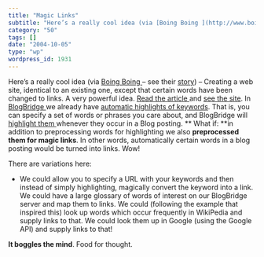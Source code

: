 ```yaml
---
title: "Magic Links"
subtitle: "Here’s a really cool idea (via [Boing Boing ](http://www.boingboing.net/)– see their [story](http://..."
category: "50"
tags: []
date: "2004-10-05"
type: "wp"
wordpress_id: 1931
---
```

Here’s a really cool idea (via [Boing Boing ](http://www.boingboing.net/)– see their [story](http://www.boingboing.net/2004/10/04/bbc_news_proxy_makes.html)) – Creating a web site, identical to an existing one, except that certain words have been changed to links. A very powerful idea. [Read the article ](http://www.boingboing.net/2004/10/04/bbc_news_proxy_makes.html)and [see the site](http://www.whitelabel.org/wp/wikiproxy.php?url=http://news.bbc.co.uk/1/hi/uk_politics/3711092.stm).
In [BlogBridge ](http://www.blogbridge.com)we already have [automatic highlights of keywords](/weblogs/archives/000494.html). That is, you can specify a set of words or phrases you care about, and BlogBridge will [highlight them ](/weblogs/archives/screen.jpg)whenever they occur in a Blog posting.
**
What if: **in addition to preprocessing words for highlighting we also **preprocessed them for magic links**. In other words, automatically certain words in a blog posting would be turned into links. Wow!

There are variations here:

- We could allow you to specify a URL with your keywords and then instead of simply highlighting, magically convert the keyword into a link.
We could have a large glossary of words of interest on our BlogBridge server and map them to links.
We could (following the example that inspired this) look up words which occur frequently in WikiPedia and supply links to that.
We could look them up in Google (using the Google API) and supply links to that!

**It boggles the mind**. Food for thought.